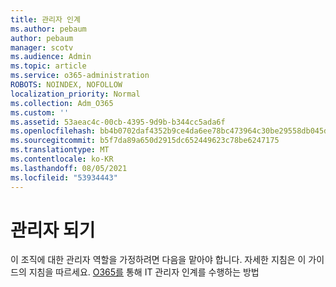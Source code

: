 ```yaml
---
title: 관리자 인계
ms.author: pebaum
author: pebaum
manager: scotv
ms.audience: Admin
ms.topic: article
ms.service: o365-administration
ROBOTS: NOINDEX, NOFOLLOW
localization_priority: Normal
ms.collection: Adm_O365
ms.custom: ''
ms.assetid: 53aeac4c-00cb-4395-9d9b-b344cc5ada6f
ms.openlocfilehash: bb4b0702daf4352b9ce4da6ee78bc473964c30be29558db045d53821f6b035fe
ms.sourcegitcommit: b5f7da89a650d2915dc652449623c78be6247175
ms.translationtype: MT
ms.contentlocale: ko-KR
ms.lasthandoff: 08/05/2021
ms.locfileid: "53934443"
---
```

# <a name="become-an-admin"></a>관리자 되기

이 조직에 대한 관리자 역할을 가정하려면 다음을 맡아야 합니다. 자세한 지침은 이 가이드의 지침을 따르세요. [O365를](https://powerbi.microsoft.com/pt-pt/blog/how-to-perform-an-it-admin-takeover-with-o365/) 통해 IT 관리자 인계를 수행하는 방법
